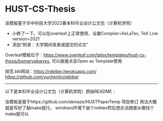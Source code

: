# HUST-CS-Thesis
该模板基于华中科技大学2022春本科毕业设计公文包（计算机学院）
- 小修了一下，可以在overleaf上正常使用，设置Compiler=XeLaTex, TeX Live version=2021
- 添加“附录：大学期间发表或提交的论文”

Overleaf模板位于：https://www.overleaf.com/latex/templates/hust-cs-thesis/bsmgrypbwyxs,  可以直接点击Open as Template使用

规范.bib网站：https://rebiber.herokuapp.com/    https://github.com/yuchenlin/rebiber


---

以下是本科毕业设计公文包（计算机学院）原始README：

该模板是基于https://github.com/skinaze/HUSTPaperTemp  项目修订
用法大概就是写好了敲make就行。
windows环境下装个miktex然后想办法随便从哪找个make就可以
